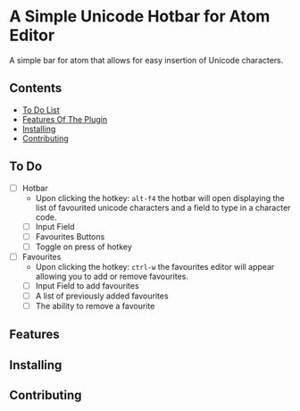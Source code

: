# A Simple Unicode Hotbar for Atom Editor

A simple bar for atom that allows for easy insertion of Unicode characters.

## Contents
- [To Do List](#to-do)
- [Features Of The Plugin](#features)
- [Installing](#installing)
- [Contributing](#contributing)

## To Do
- [ ] Hotbar
  - Upon clicking the hotkey: `alt-f4` the hotbar will open displaying the list of favourited unicode characters and a field to type in a character code.
  - [ ] Input Field
  - [ ] Favourites Buttons
  - [ ] Toggle on press of hotkey
- [ ] Favourites
  - Upon clicking the hotkey: `ctrl-w` the favourites editor will appear allowing you to add or remove favourites.
  - [ ] Input Field to add favourites
  - [ ] A list of previously added favourites
  - [ ] The ability to remove a favourite

## Features

## Installing

## Contributing
